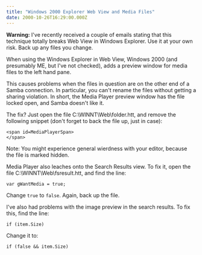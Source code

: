 ```yaml
---
title: "Windows 2000 Explorer Web View and Media Files"
date: 2000-10-26T16:29:00.000Z
---
```

**Warning:** I've recently received a couple of emails stating that this technique totally breaks Web View in Windows Explorer. Use it at your own risk. Back up any files you change.

When using the Windows Explorer in Web View, Windows 2000 (and presumably ME, but I've not checked), adds a preview window for media files to the left hand pane.

This causes problems when the files in question are on the other end of a Samba connection. In particular, you can't rename the files without getting a sharing violation. In short, the Media Player preview window has the file locked open, and Samba doesn't like it.

The fix? Just open the file C:\WINNT\Web\folder.htt, and remove the following snippet (don't forget to back the file up, just in case):

```
<span id=MediaPlayerSpan>
</span>
```

Note: You might experience general wierdness with your editor, because the file is marked hidden.

Media Player also leaches onto the Search Results view. To fix it, open the file C:\WINNT\Web\fsresult.htt, and find the line:

```
var gWantMedia = true;
```

Change `true` to `false`. Again, back up the file.

I've also had problems with the image preview in the search results. To fix this, find the line:

```
if (item.Size)
```

Change it to:

```
if (false && item.Size)
```
